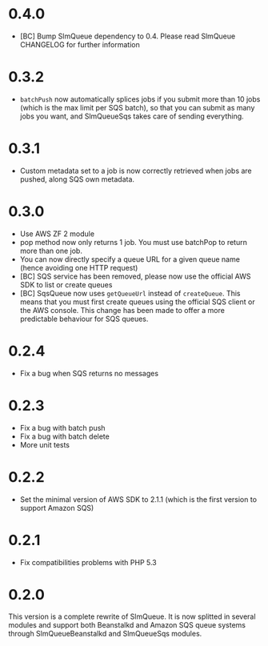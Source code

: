 # 0.4.0

- [BC] Bump SlmQueue dependency to 0.4. Please read SlmQueue CHANGELOG for further information

# 0.3.2

- `batchPush` now automatically splices jobs if you submit more than 10 jobs (which is the max limit per SQS
batch), so that you can submit as many jobs you want, and SlmQueueSqs takes care of sending everything.

# 0.3.1

- Custom metadata set to a job is now correctly retrieved when jobs are pushed, along SQS own metadata.

# 0.3.0

- Use AWS ZF 2 module
- pop method now only returns 1 job. You must use batchPop to return more than one job.
- You can now directly specify a queue URL for a given queue name (hence avoiding one HTTP request)
- [BC] SQS service has been removed, please now use the official AWS SDK to list or create queues
- [BC] SqsQueue now uses `getQueueUrl` instead of `createQueue`. This means that you must first create
queues using the official SQS client or the AWS console. This change has been made to offer a more predictable
behaviour for SQS queues.

# 0.2.4

- Fix a bug when SQS returns no messages

# 0.2.3

- Fix a bug with batch push
- Fix a bug with batch delete
- More unit tests

# 0.2.2

- Set the minimal version of AWS SDK to 2.1.1 (which is the first version to support Amazon SQS)

# 0.2.1

- Fix compatibilities problems with PHP 5.3

# 0.2.0

This version is a complete rewrite of SlmQueue. It is now splitted in several modules and support both
Beanstalkd and Amazon SQS queue systems through SlmQueueBeanstalkd and SlmQueueSqs modules.
